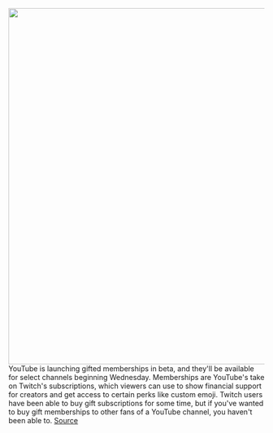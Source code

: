 <img src='https://cdn.vox-cdn.com/thumbor/GJtCQv81hkJUvjZGGp5OOOcHL_8=/0x0:2040x1360/1200x800/filters:focal(857x517:1183x843)/cdn.vox-cdn.com/uploads/chorus_image/image/70854571/acastro_180403_1777_youtube_0002.0.0.jpg' width='700px' /><br/>
YouTube is launching gifted memberships in beta, and they'll be available for select channels beginning Wednesday. Memberships are YouTube's take on Twitch's subscriptions, which viewers can use to show financial support for creators and get access to certain perks like custom emoji. Twitch users have been able to buy gift subscriptions for some time, but if you've wanted to buy gift memberships to other fans of a YouTube channel, you haven't been able to.
<a href='https://www.theverge.com/2022/5/10/23066080/youtube-memberships-gifting-beta-twitch-subscriptions'> Source <a/>